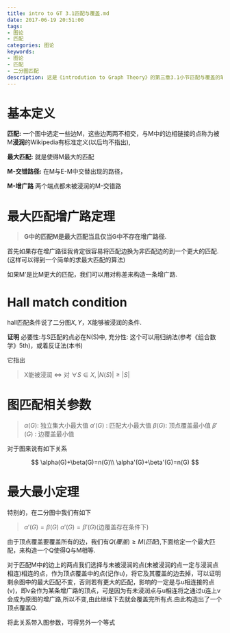 ```yaml
---
title: intro to GT 3.1匹配与覆盖.md
date: 2017-06-19 20:51:00
tags: 
- 图论
- 匹配
categories: 图论
keywords: 
- 图论
- 匹配
- 二分图匹配
description: 这是《introdution to Graph Theory》的第三章3.1小节匹配与覆盖的笔记.
---
```



# 基本定义

**匹配:** 一个图中选定一些边M，这些边两两不相交，与M中的边相链接的点称为被M**浸润**的Wikipedia有标准定义(以后均不指出),

**最大匹配:** 就是使得M最大的匹配

**M-交错路径:** 在M与E-M中交替出现的路径，

**M-增广路** 两个端点都未被浸润的M-交错路

# 最大匹配增广路定理

> **G中的匹配M是最大匹配当且仅当G中不存在增广路径.**

首先如果存在增广路径我肯定很容易将匹配边换为非匹配边的到一个更大的匹配.(这样可以得到一个简单的求最大匹配的算法)

如果M'是比M更大的匹配，我们可以用对称差来构造一条增广路.
# Hall match condition
hall匹配条件说了二分图$X,Y$，X能够被浸润的条件.

**证明**
必要性:与S匹配的点必在N(S)中,
充分性: 这个可以用归纳法(参考《组合数学》5th)，或着反证法(本书)

它指出
>X能被浸润 $\iff$ 对 $\forall S\in X,|N(S)|\ge |S|$


# 图匹配相关参数


 >$\alpha(G)$: 独立集大小最大值
 >$\alpha'(G)$ : 匹配大小最大值
 >$\beta(G)$: 顶点覆盖最小值
 >$\beta'(G)$ : 边覆盖最小值

 对于图来说有如下关系

 $$
 \alpha(G)+\beta(G)=n(G)\\
 \alpha'(G)+\beta'(G)=n(G)
 $$
# 最大最小定理
特别的，在二分图中我们有如下
>$\alpha'(G)=\beta(G)$
>$\alpha'(G)=\beta'(G)$(边覆盖存在条件下)

由于顶点覆盖要覆盖所有的边，我们有$Q(覆盖)\ge M(匹配)$,下面给定一个最大匹配，来构造一个Q使得Q与M相等.

对于匹配M中的边上的两点我们选择与未被浸润的点(未被浸润的点一定与浸润点相连)相连的点，作为顶点覆盖中的点(记作u)，将它及其覆盖的边去掉，可以证明剩余图中的最大匹配不变，否则若有更大的匹配，影响的一定是与u相连接的点(v)，即v会作为某条增广路的顶点，可是因为有未浸润点与u相连将之通过u连上v会成为原图的增广路,所以不变,由此继续下去就会覆盖完所有点.由此构造出了一个顶点覆盖Q.

将此关系带入图参数，可得另外一个等式
